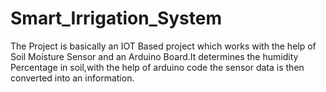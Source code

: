 # Smart_Irrigation_System
The Project is basically an IOT Based project which works with the help of Soil Moisture Sensor and an Arduino Board.It determines the humidity Percentage in soil,with the help of arduino code the sensor data is then converted into an information. 

